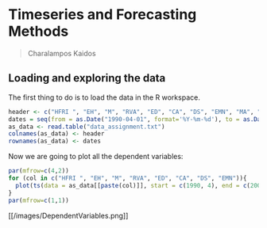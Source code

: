 # Timeseries and Forecasting Methods
>Charalampos Kaidos

## Loading and exploring the data

The first thing to do is to load the data in the R workspace.
```R
header <- c("HFRI ", "EH", "M", "RVA", "ED", "CA", "DS", "EMN", "MA", "RUS_Rf", "RUS_1_Rf_1", "MXUS_Rf", "MEM_Rf", "SMB", "HML", "MOM", "SBGC_Rf", "SBWG_Rf", "LHY_Rf", "DEFSPR", "FRBI_Rf", "GSCI__Rf", "VIX", "Rf")
dates = seq(from = as.Date("1990-04-01", format='%Y-%m-%d'), to = as.Date("2005-12-01", format='%Y-%m-%d'), by = 'month')
as_data <- read.table("data_assignment.txt")
colnames(as_data) <- header
rownames(as_data) <- dates
```

Now we are going to plot all the dependent variables:
```R
par(mfrow=c(4,2))
for (col in c("HFRI ", "EH", "M", "RVA", "ED", "CA", "DS", "EMN")){
  plot(ts(data = as_data[[paste(col)]], start = c(1990, 4), end = c(2004, 12), frequency = 12), ylab = paste(col))
}
par(mfrow=c(1,1))
```

[[/images/DependentVariables.png]]